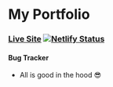 # My Portfolio

### [Live Site](https://john-beresford.com) [![Netlify Status](https://api.netlify.com/api/v1/badges/235ee9f8-f640-4a12-b781-b0babee03a95/deploy-status)](https://app.netlify.com/sites/clever-payne-bbe0a4/deploys)

#### Bug Tracker

- All is good in the hood :sunglasses:

